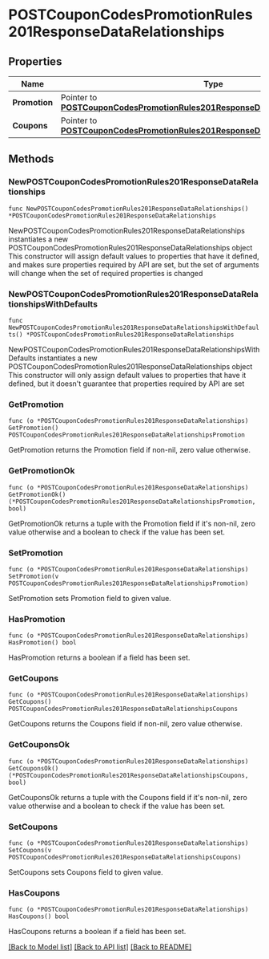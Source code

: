 # POSTCouponCodesPromotionRules201ResponseDataRelationships

## Properties

Name | Type | Description | Notes
------------ | ------------- | ------------- | -------------
**Promotion** | Pointer to [**POSTCouponCodesPromotionRules201ResponseDataRelationshipsPromotion**](POSTCouponCodesPromotionRules201ResponseDataRelationshipsPromotion.md) |  | [optional] 
**Coupons** | Pointer to [**POSTCouponCodesPromotionRules201ResponseDataRelationshipsCoupons**](POSTCouponCodesPromotionRules201ResponseDataRelationshipsCoupons.md) |  | [optional] 

## Methods

### NewPOSTCouponCodesPromotionRules201ResponseDataRelationships

`func NewPOSTCouponCodesPromotionRules201ResponseDataRelationships() *POSTCouponCodesPromotionRules201ResponseDataRelationships`

NewPOSTCouponCodesPromotionRules201ResponseDataRelationships instantiates a new POSTCouponCodesPromotionRules201ResponseDataRelationships object
This constructor will assign default values to properties that have it defined,
and makes sure properties required by API are set, but the set of arguments
will change when the set of required properties is changed

### NewPOSTCouponCodesPromotionRules201ResponseDataRelationshipsWithDefaults

`func NewPOSTCouponCodesPromotionRules201ResponseDataRelationshipsWithDefaults() *POSTCouponCodesPromotionRules201ResponseDataRelationships`

NewPOSTCouponCodesPromotionRules201ResponseDataRelationshipsWithDefaults instantiates a new POSTCouponCodesPromotionRules201ResponseDataRelationships object
This constructor will only assign default values to properties that have it defined,
but it doesn't guarantee that properties required by API are set

### GetPromotion

`func (o *POSTCouponCodesPromotionRules201ResponseDataRelationships) GetPromotion() POSTCouponCodesPromotionRules201ResponseDataRelationshipsPromotion`

GetPromotion returns the Promotion field if non-nil, zero value otherwise.

### GetPromotionOk

`func (o *POSTCouponCodesPromotionRules201ResponseDataRelationships) GetPromotionOk() (*POSTCouponCodesPromotionRules201ResponseDataRelationshipsPromotion, bool)`

GetPromotionOk returns a tuple with the Promotion field if it's non-nil, zero value otherwise
and a boolean to check if the value has been set.

### SetPromotion

`func (o *POSTCouponCodesPromotionRules201ResponseDataRelationships) SetPromotion(v POSTCouponCodesPromotionRules201ResponseDataRelationshipsPromotion)`

SetPromotion sets Promotion field to given value.

### HasPromotion

`func (o *POSTCouponCodesPromotionRules201ResponseDataRelationships) HasPromotion() bool`

HasPromotion returns a boolean if a field has been set.

### GetCoupons

`func (o *POSTCouponCodesPromotionRules201ResponseDataRelationships) GetCoupons() POSTCouponCodesPromotionRules201ResponseDataRelationshipsCoupons`

GetCoupons returns the Coupons field if non-nil, zero value otherwise.

### GetCouponsOk

`func (o *POSTCouponCodesPromotionRules201ResponseDataRelationships) GetCouponsOk() (*POSTCouponCodesPromotionRules201ResponseDataRelationshipsCoupons, bool)`

GetCouponsOk returns a tuple with the Coupons field if it's non-nil, zero value otherwise
and a boolean to check if the value has been set.

### SetCoupons

`func (o *POSTCouponCodesPromotionRules201ResponseDataRelationships) SetCoupons(v POSTCouponCodesPromotionRules201ResponseDataRelationshipsCoupons)`

SetCoupons sets Coupons field to given value.

### HasCoupons

`func (o *POSTCouponCodesPromotionRules201ResponseDataRelationships) HasCoupons() bool`

HasCoupons returns a boolean if a field has been set.


[[Back to Model list]](../README.md#documentation-for-models) [[Back to API list]](../README.md#documentation-for-api-endpoints) [[Back to README]](../README.md)


